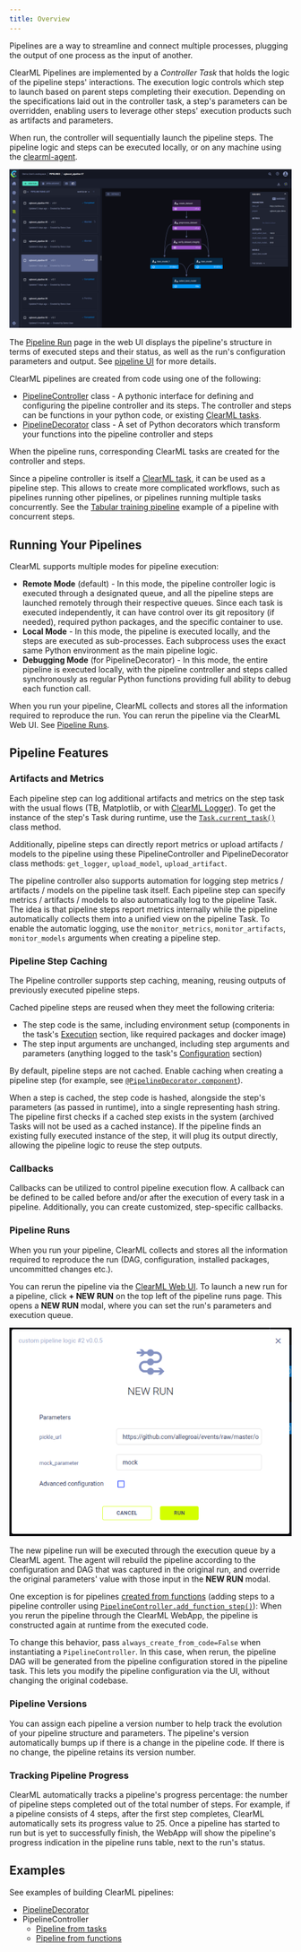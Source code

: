 ```yaml
---
title: Overview
---
```


Pipelines are a way to streamline and connect multiple processes, plugging the output of one process as the input of another. 

ClearML Pipelines are implemented by a *Controller Task* that holds the logic of the pipeline steps' interactions. The execution logic 
controls which step to launch based on parent steps completing their execution. Depending on the specifications 
laid out in the controller task, a step's parameters can be overridden, enabling users to leverage other steps' execution 
products such as artifacts and parameters.

When run, the controller will sequentially launch the pipeline steps. The pipeline logic and steps 
can be executed locally, or on any machine using the [clearml-agent](../clearml_agent.md).

![Pipeline UI](../img/pipelines_DAG.png)

The [Pipeline Run](../webapp/pipelines/webapp_pipeline_viewing.md) page in the web UI displays the pipeline's structure 
in terms of executed steps and their status, as well as the run's configuration parameters and output. See [pipeline UI](../webapp/pipelines/webapp_pipeline_page.md) 
for more details.

ClearML pipelines are created from code using one of the following:
* [PipelineController](pipelines_sdk_tasks.md) class - A pythonic interface for defining and configuring the pipeline 
  controller and its steps. The controller and steps can be functions in your python code, or existing [ClearML tasks](../fundamentals/task.md).
* [PipelineDecorator](pipelines_sdk_function_decorators.md) class - A set of Python decorators which transform your 
  functions into the pipeline controller and steps

When the pipeline runs, corresponding ClearML tasks are created for the controller and steps. 

Since a pipeline controller is itself a [ClearML task](../fundamentals/task.md), it can be used as a pipeline step. 
This allows to create more complicated workflows, such as pipelines running other pipelines, or pipelines running multiple 
tasks concurrently. See the [Tabular training pipeline](../guides/frameworks/pytorch/notebooks/table/tabular_training_pipeline.md) 
example of a pipeline with concurrent steps.

## Running Your Pipelines
ClearML supports multiple modes for pipeline execution:
* **Remote Mode** (default) - In this mode, the pipeline controller logic is executed through a designated queue, and all 
  the pipeline steps are launched remotely through their respective queues. Since each task is executed independently, 
  it can have control over its git repository (if needed), required python packages, and the specific container to use.
* **Local Mode** - In this mode, the pipeline is executed locally, and the steps are executed as sub-processes. Each 
  subprocess uses the exact same Python environment as the main pipeline logic.
* **Debugging Mode** (for PipelineDecorator) - In this mode, the entire pipeline is executed locally, with the pipeline 
  controller and steps called synchronously as regular Python functions providing full ability to debug each function call.

When you run your pipeline, ClearML collects and stores all the information required to reproduce the run. You can rerun
the pipeline via the ClearML Web UI. See [Pipeline Runs](#pipeline-runs).

## Pipeline Features  
### Artifacts and Metrics
Each pipeline step can log additional artifacts and metrics on the step task with the usual flows (TB, Matplotlib, or with 
[ClearML Logger](../fundamentals/logger.md)). To get the instance of the step's Task during runtime, use the
[`Task.current_task()`](../references/sdk/task.md#taskcurrent_task) class method.

Additionally, pipeline steps can directly report metrics or upload artifacts / models to the pipeline using these 
PipelineController and PipelineDecorator class methods: `get_logger`, `upload_model`, `upload_artifact`.

The pipeline controller also supports automation for logging step metrics / artifacts / models on the pipeline task itself. 
Each pipeline step can specify metrics / artifacts / models to also automatically log to the pipeline Task. The idea is 
that pipeline steps report metrics internally while the pipeline automatically collects them into a unified view on the 
pipeline Task. To enable the automatic logging, use the `monitor_metrics`, `monitor_artifacts`, `monitor_models` arguments 
when creating a pipeline step.

### Pipeline Step Caching
The Pipeline controller supports step caching, meaning, reusing outputs of previously executed pipeline steps. 

Cached pipeline steps are reused when they meet the following criteria:
* The step code is the same, including environment setup (components in the task's [Execution](../webapp/webapp_exp_track_visual.md#execution) 
section, like required packages and docker image)
* The step input arguments are unchanged, including step arguments and parameters (anything logged to the task's [Configuration](../webapp/webapp_exp_track_visual.md#configuration) 
section)

By default, pipeline steps are not cached. Enable caching when creating a pipeline step (for example, see [`@PipelineDecorator.component`](pipelines_sdk_function_decorators.md#pipelinedecoratorcomponent)).

When a step is cached, the step code is hashed, alongside the step's parameters (as passed in runtime), into a single 
representing hash string. The pipeline first checks if a cached step exists in the system (archived Tasks will not be used 
as a cached instance). If the pipeline finds an existing fully executed instance of the step, it will plug its output directly, 
allowing the pipeline logic to reuse the step outputs.


### Callbacks

Callbacks can be utilized to control pipeline execution flow. A callback can be defined to be called before and/or after 
the execution of every task in a pipeline. Additionally, you can create customized, step-specific callbacks.

### Pipeline Runs
When you run your pipeline, ClearML collects and stores all the information required to reproduce the run (DAG, 
configuration, installed packages, uncommitted changes etc.). 

You can rerun the pipeline via the [ClearML Web UI](../webapp/pipelines/webapp_pipeline_table.md). To launch a new run 
for a pipeline, click **+ NEW RUN** on the top left of the pipeline runs page. This opens a **NEW RUN** modal, where you 
can set the run's parameters and execution queue.  

![Pipeline params UI](../img/pipelines_new_run.png)

The new pipeline run will be executed through the execution queue by a ClearML agent. The agent will rebuild 
the pipeline according to the configuration and DAG that was captured in the original run, and override the original 
parameters' value with those input in the **NEW RUN** modal.

One exception is for pipelines [created from functions](pipelines_sdk_tasks.md#steps-from-functions) (adding steps to a 
pipeline controller using [`PipelineController.add_function_step()`](../references/sdk/automation_controller_pipelinecontroller.md#add_function_step)): 
When you rerun the pipeline through the ClearML WebApp, the pipeline is constructed again at runtime from the executed 
code.

To change this behavior, pass `always_create_from_code=False` when instantiating a `PipelineController`. In this case, 
when rerun, the pipeline DAG will be generated from the pipeline configuration stored in the pipeline task. This 
lets you modify the pipeline configuration via the UI, without changing the original codebase.

### Pipeline Versions
You can assign each pipeline a version number to help track the evolution of your pipeline structure and parameters. 
The pipeline's version automatically bumps up if there is a change in the pipeline code. If there is no change, the 
pipeline retains its version number.  

### Tracking Pipeline Progress
ClearML automatically tracks a pipeline's progress percentage: the number of pipeline steps completed out of the total
number of steps. For example, if a pipeline consists of 4 steps, after the first step completes, ClearML automatically 
sets its progress value to 25. Once a pipeline has started to run but is yet to successfully finish, the WebApp will 
show the pipeline's progress indication in the pipeline runs table, next to the run's status.

## Examples

See examples of building ClearML pipelines:
* [PipelineDecorator](../guides/pipeline/pipeline_decorator.md)
* PipelineController
  * [Pipeline from tasks](../guides/pipeline/pipeline_controller.md)
  * [Pipeline from functions](../guides/pipeline/pipeline_functions.md)
 